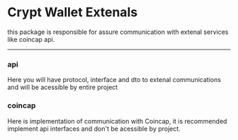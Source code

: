 # Crypt Wallet Extenals

this package is responsible for assure communication with extenal services like coincap api.

---

### api

Here you will have protocol, interface and dto to extenal communications and will be acessible by entire project

### coincap

Here is implementation of communication with Coincap, it is recommended implement api interfaces and don't be acessible 
by project.
